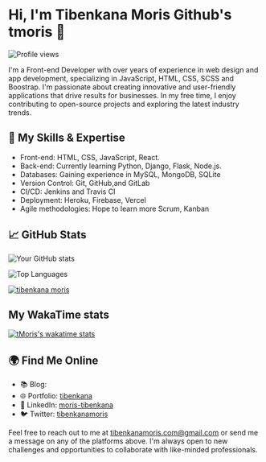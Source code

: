 # Hi, I'm Tibenkana Moris Github's tmoris  👋

![Profile views](https://gpvc.arturio.dev/tmoris)


I'm a Front-end Developer with over  years of experience in web design and  app development, specializing in JavaScript, HTML, CSS, SCSS and Boostrap. I'm passionate about creating innovative and user-friendly applications that drive results for businesses. In my free time, I enjoy contributing to open-source projects and exploring the latest industry trends.

## 🌟 My Skills & Expertise

- Front-end: HTML, CSS, JavaScript, React.
- Back-end: Currently learning  Python, Django, Flask, Node.js.
- Databases: Gaining experience in MySQL, MongoDB, SQLite
- Version Control: Git, GitHub,and  GitLab
- CI/CD: Jenkins and Travis CI
- Deployment: Heroku, Firebase, Vercel
- Agile methodologies: Hope to learn more Scrum, Kanban

## 📈 GitHub Stats

![Your GitHub stats](https://github-readme-stats.vercel.app/api?username=tmoris&show_icons=true&theme=radical)

![Top Languages](https://github-readme-stats.vercel.app/api/top-langs/?username=tmoris&layout=compact&theme=radical)

<p align="left"> <a href="https://github.com/ryo-ma/github-profile-trophy"><img src="https://github-profile-trophy.vercel.app/?username=tmoris" alt="tibenkana moris" /></a> </p>

## My WakaTime stats

[![tMoris's wakatime stats](https://github-readme-stats.vercel.app/api/wakatime?username=tmoris)](https://github.com/anuraghazra/github-readme-stats)

## 🌍 Find Me Online

- 📚 Blog: [](your_blog_link)
- 🌐 Portfolio: [tibenkana](your_portfolio_link)
- 💼 LinkedIn: [moris-tibenkana](https://www.linkedin.com/in/moris-tibenkana-34116b182/)
- 🐦 Twitter: [tibenkanamoris](https://twitter.com/tibenkanamoris)


Feel free to reach out to me at tibenkanamoris.com@gmail.com or send me a message on any of the platforms above. I'm always open to new challenges and opportunities to collaborate with like-minded professionals.



